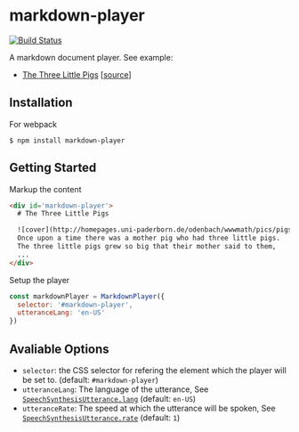 # markdown-player

[![Build Status](https://travis-ci.org/wonderchang/markdown-player.svg?branch=master)](https://travis-ci.org/wonderchang/markdown-player)

A markdown document player. See example:

* [The Three Little Pigs](https://wonderchang.github.io/markdown-player/the-three-little-pigs.html) [[source](https://github.com/wonderchang/markdown-player/blob/master/dist/the-three-little-pigs.html)]

## Installation

For webpack

	$ npm install markdown-player


## Getting Started

Markup the content

```html
<div id='markdown-player'>
  # The Three Little Pigs

  ![cover](http://homepages.uni-paderborn.de/odenbach/wwwmath/pics/pigs/pig2.jpg)
  Once upon a time there was a mother pig who had three little pigs.
  The three little pigs grew so big that their mother said to them,
  ...
</div>
```

Setup the player

```js
const markdownPlayer = MarkdownPlayer({
  selector: '#markdown-player',
  utteranceLang: 'en-US'
})
```

## Avaliable Options

* `selector`: the CSS selector for refering the element which the player will be set to. (default: `#markdown-player`)
* `utteranceLang`: The language of the utterance, See [`SpeechSynthesisUtterance.lang`](https://developer.mozilla.org/en-US/docs/Web/API/SpeechSynthesisUtterance/lang) (default: `en-US`)
* `utteranceRate`: The speed at which the utterance will be spoken, See [`SpeechSynthesisUtterance.rate`](https://developer.mozilla.org/en-US/docs/Web/API/SpeechSynthesisUtterance/rate) (default: `1`)
